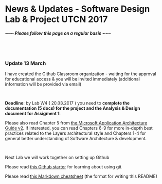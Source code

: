 # News & Updates - Software Design Lab & Project UTCN 2017 #
##### ~~~ Please follow this page on a regular basis ~~~ #####

<br>
<br>




### Update 13 March ###

I have created the Github Classroom organization - waiting for the approval for educational access & you will be invited immediately (additional information will be provided via email)

<br>

**Deadline**: by Lab W4 ( 20.03.2017 ) you need to **complete the documentation (5 docs) for the project and the Analysis & Design document for Assigment 1**. 

Please also read Chapter 5 from [the Microsoft Application Architecture Guide v2](https://www.fizyka.umk.pl/~jacek/docs/net/Application_Architecture_Guide_v2.pdf). If interested, you can read Chapters 6-9 for more in-depth best practices related to the Layers architectural style and Chapters 1-4 for general better understanding of Software Architecture & development.

<br>

Next Lab we will work together on setting up Github

Please read [this Github starter](https://guides.github.com/activities/hello-world/) for learning about using git.

Please read [this Markdown cheatsheet](https://github.com/adam-p/markdown-here/wiki/Markdown-Cheatsheet) (the format for writing this README)


